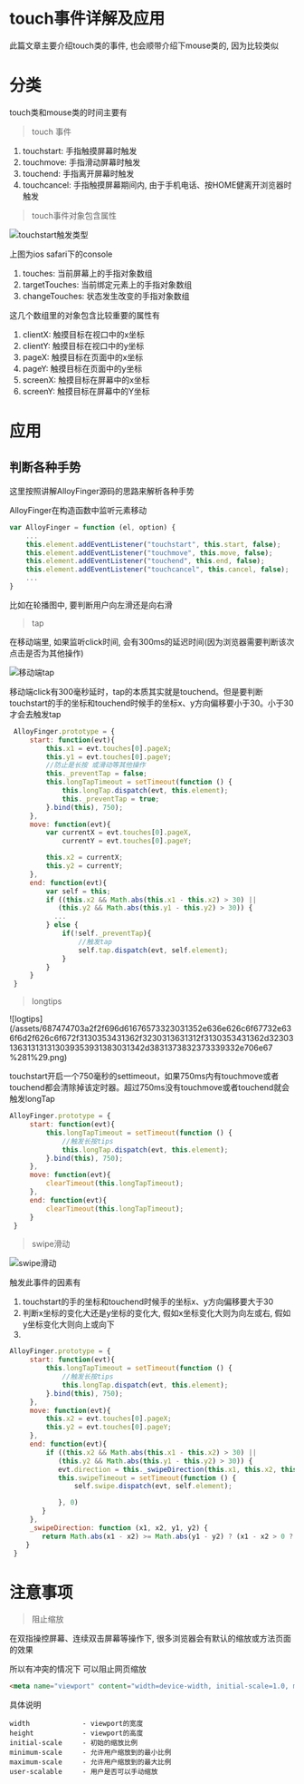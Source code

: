 # touch事件详解及应用

此篇文章主要介绍touch类的事件, 也会顺带介绍下mouse类的, 因为比较类似

# 分类

touch类和mouse类的时间主要有

> touch 事件

1. touchstart: 手指触摸屏幕时触发
2. touchmove: 手指滑动屏幕时触发
3. touchend: 手指离开屏幕时触发
4. touchcancel: 手指触摸屏幕期间内, 由于手机电话、按HOME健离开浏览器时触发

> touch事件对象包含属性

![touchstart触发类型](/assets/WX20180204-172400.png)

上图为ios safari下的console

1. touches: 当前屏幕上的手指对象数组
2. targetTouches: 当前绑定元素上的手指对象数组
3. changeTouches: 状态发生改变的手指对象数组

这几个数组里的对象包含比较重要的属性有

1. clientX: 触摸目标在视口中的x坐标
2. clientY: 触摸目标在视口中的y坐标
3. pageX: 触摸目标在页面中的x坐标
4. pageY: 触摸目标在页面中的y坐标
5. screenX: 触摸目标在屏幕中的x坐标
6. screenY: 触摸目标在屏幕中的Y坐标

# 应用

## 判断各种手势

这里按照讲解AlloyFinger源码的思路来解析各种手势

AlloyFinger在构造函数中监听元素移动

```javascript
var AlloyFinger = function (el, option) {
    ...
    this.element.addEventListener("touchstart", this.start, false);
    this.element.addEventListener("touchmove", this.move, false);
    this.element.addEventListener("touchend", this.end, false);
    this.element.addEventListener("touchcancel", this.cancel, false);
    ...
}
```

比如在轮播图中, 要判断用户向左滑还是向右滑

> tap

在移动端里, 如果监听click时间, 会有300ms的延迟时间\(因为浏览器需要判断该次点击是否为其他操作\)

![移动端tap](/assets/687474703a2f2f696d61676573323031352e636e626c6f67732e636f6d2f626c6f672f3130353431362f3230313631312f3130353431362d32303136313131313039353930363034352d3733333935373734312e706e67.png)

移动端click有300毫秒延时，tap的本质其实就是touchend。但是要判断touchstart的手的坐标和touchend时候手的坐标x、y方向偏移要小于30。小于30才会去触发tap

```javascript
 AlloyFinger.prototype = {
     start: function(evt){
         this.x1 = evt.touches[0].pageX;
         this.y1 = evt.touches[0].pageY;
         //防止是长按 或滑动等其他操作         
         this._preventTap = false;
         this.longTapTimeout = setTimeout(function () {
             this.longTap.dispatch(evt, this.element);
             this._preventTap = true;
         }.bind(this), 750);
     },
     move: function(evt){
         var currentX = evt.touches[0].pageX,
             currentY = evt.touches[0].pageY;

         this.x2 = currentX;
         this.y2 = currentY;
     },
     end: function(evt){
         var self = this;
         if ((this.x2 && Math.abs(this.x1 - this.x2) > 30) ||
            (this.y2 && Math.abs(this.y1 - this.y2) > 30)) {
           ...
         } else {
             if(!self._preventTap){
                 //触发tap
                 self.tap.dispatch(evt, self.element);
             }
         }
     }
 }
```

> longtips

![logtips](/assets/687474703a2f2f696d61676573323031352e636e626c6f67732e636f6d2f626c6f672f3130353431362f3230313631312f3130353431362d32303136313131313039353931383031342d3831373832373339332e706e67 %281%29.png)

touchstart开启一个750毫秒的settimeout，如果750ms内有touchmove或者touchend都会清除掉该定时器。超过750ms没有touchmove或者touchend就会触发longTap

```javascript
AlloyFinger.prototype = {
     start: function(evt){
         this.longTapTimeout = setTimeout(function () {
             //触发长按tips
             this.longTap.dispatch(evt, this.element);
         }.bind(this), 750);
     },
     move: function(evt){
         clearTimeout(this.longTapTimeout);
     },
     end: function(evt){
         clearTimeout(this.longTapTimeout);
     }
 }

```

> swipe滑动

![swipe滑动](/assets/687474703a2f2f696d61676573323031352e636e626c6f67732e636f6d2f626c6f672f3130353431362f3230313631312f3130353431362d32303136313131313039353932323838392d313439323133343934382e706e67.png)



触发此事件的因素有

1. touchstart的手的坐标和touchend时候手的坐标x、y方向偏移要大于30
2. 判断x坐标的变化大还是y坐标的变化大, 假如x坐标变化大则为向左或右, 假如y坐标变化大则向上或向下
3. 

```javascript
AlloyFinger.prototype = {
     start: function(evt){
         this.longTapTimeout = setTimeout(function () {
             //触发长按tips
             this.longTap.dispatch(evt, this.element);
         }.bind(this), 750);
     },
     move: function(evt){
         this.x2 = evt.touches[0].pageX;
         this.y2 = evt.touches[0].pageY;
     },
     end: function(evt){
         if ((this.x2 && Math.abs(this.x1 - this.x2) > 30) ||
            (this.y2 && Math.abs(this.y1 - this.y2) > 30)) {
            evt.direction = this._swipeDirection(this.x1, this.x2, this.y1, this.y2);
            this.swipeTimeout = setTimeout(function () {
                self.swipe.dispatch(evt, self.element);

            }, 0)
        }
     },
     _swipeDirection: function (x1, x2, y1, y2) {
        return Math.abs(x1 - x2) >= Math.abs(y1 - y2) ? (x1 - x2 > 0 ? 'Left' : 'Right') : (y1 - y2 > 0 ? 'Up' : 'Down')
    }
 }

```



# 注意事项

> 阻止缩放

在双指操控屏幕、连续双击屏幕等操作下, 很多浏览器会有默认的缩放或方法页面的效果

所以有冲突的情况下 可以阻止网页缩放

```html
<meta name="viewport" content="width=device-width, initial-scale=1.0, maximum-scale=1.0, user-scalable=no">
```

具体说明

```
width             - viewport的宽度 
height            - viewport的高度
initial-scale     - 初始的缩放比例
minimum-scale     - 允许用户缩放到的最小比例
maximum-scale     - 允许用户缩放到的最大比例
user-scalable     - 用户是否可以手动缩放
```



